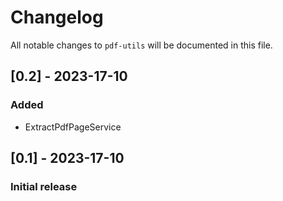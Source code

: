 # Changelog

All notable changes to `pdf-utils` will be documented in this file.

## [0.2] - 2023-17-10

### Added
- ExtractPdfPageService

## [0.1] - 2023-17-10

### Initial release
